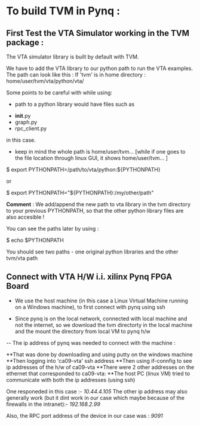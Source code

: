 
# To build TVM in Pynq :



## First Test the VTA Simulator working in the TVM package :


The VTA simulator library is built by default with TVM. 

We have to add the VTA library to our python path to run the VTA examples. The path can look like this :
If 'tvm' is in home directory :
home/user/tvm/vta/python/vta/

Some points to be careful with while using:

* path to a python library would have files such as 

 -  __init__.py
 -  graph.py
 -  rpc_client.py

in this case.

* keep in mind the whole path is home/user/tvm... [while if one goes to the file location through linux GUI, it shows home/user/tvm... ] 

$ export PYTHONPATH=/path/to/vta/python:${PYTHONPATH}

or 

$ export PYTHONPATH="${PYTHONPATH}:/my/other/path"


__Comment__ : We add/append the new path to vta library in the tvm directory to your previous PYTHONPATH, so that the other python library files are also accesible !

You can see the paths later by using :

$ echo $PYTHONPATH

You should see two paths - one original python libraries and the other tvm/vta path


## Connect with VTA H/W i.i. xilinx Pynq FPGA Board

*  We use the host machine (in this case a Linux Virtual Machine running on a Windows machine), to first connect with pynq using ssh

*  Since pynq is on the local network, connected with local machine and not the internet, so we download the tvm directorty in the local machine and the mount the directory from local VM to pynq h/w

-- The ip address of pynq was needed to connect with the machine :

**That was done by downloading and using putty on the windows machine
**Then logging into 'ca09-vta' ssh address
**Then using if-connfig to see ip addresses of the h/w of ca09-vta
**There were 2 other addresses on the ethernet that corresponded to ca09-vta:
**The host PC (linux VM) tried to communicate with both the ip addresses (using ssh)

One responeded in this case :- *10.44.4.105*
The other ip address may also generally work (but it dint work in our case which maybe because of the firewalls in the intranet):- *192.168.2.99*

Also, the RPC port address of the device in our case was : *9091*


